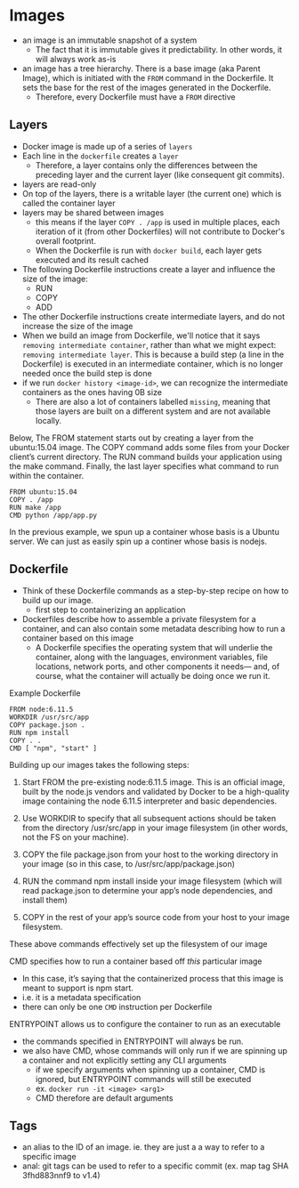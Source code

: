 
# Images
- an image is an immutable snapshot of a system
	- The fact that it is immutable gives it predictability. In other words, it will always work as-is
- an image has a tree hierarchy. There is a base image (aka Parent Image), which is initiated with the `FROM` command in the Dockerfile. It sets the base for the rest of the images generated in the Dockerfile. 
	- Therefore, every Dockerfile must have a `FROM` directive

## Layers
- Docker image is made up of a series of `layers`
- Each line in the `dockerfile` creates a `layer`
	- Therefore, a layer contains only the differences between the preceding layer and the current layer (like consequent git commits).
- layers are read-only
- On top of the layers, there is a writable layer (the current one) which is called the container layer
- layers may be shared between images
	- this means if the layer `COPY . /app` is used in multiple places, each iteration of it (from other Dockerfiles) will not contribute to Docker's overall footprint.
	- When the Dockerfile is run with `docker build`, each layer gets executed and its result cached
- The following Dockerfile instructions create a layer and influence the size of the image:
	- RUN
	- COPY
	- ADD
- The other Dockerfile instructions create intermediate layers, and do not increase the size of the image
- When we build an image from Dockerfile, we'll notice that it says `removing intermediate container`, rather than what we might expect: `removing intermediate layer`. This is because a build step (a line in the Dockerfile) is executed in an intermediate container, which is no longer needed once the build step is done
- if we run `docker history <image-id>`, we can recognize the intermediate containers as the ones having 0B size
	- There are also a lot of containers labelled `missing`, meaning that those layers are built on a different system and are not available locally.

Below, The FROM statement starts out by creating a layer from the ubuntu:15.04 image. The COPY command adds some files from your Docker client’s current directory. The RUN command builds your application using the make command. Finally, the last layer specifies what command to run within the container.
```
FROM ubuntu:15.04
COPY . /app
RUN make /app
CMD python /app/app.py
```
In the previous example, we spun up a container whose basis is a Ubuntu server. We can just as easily spin up a continer whose basis is nodejs. 

## Dockerfile
- Think of these Dockerfile commands as a step-by-step recipe on how to build up our image.
	- first step to containerizing an application
- Dockerfiles describe how to assemble a private filesystem for a container, and can also contain some metadata describing how to run a container based on this image
	- A Dockerfile specifies the operating system that will underlie the container, along with the languages, environment variables, file locations, network ports, and other components it needs— and, of course, what the container will actually be doing once we run it.

Example Dockerfile
```
FROM node:6.11.5 
WORKDIR /usr/src/app 
COPY package.json . 
RUN npm install 
COPY . . 
CMD [ "npm", "start" ]
```

Building up our images takes the following steps:

1. Start FROM the pre-existing node:6.11.5 image. This is an official image, built by the node.js vendors and validated by Docker to be a high-quality image containing the node 6.11.5 interpreter and basic dependencies.

2. Use WORKDIR to specify that all subsequent actions should be taken from the directory /usr/src/app in your image filesystem (in other words, not the FS on your machine).

3. COPY the file package.json from your host to the working directory in your image (so in this case, to /usr/src/app/package.json)

4. RUN the command npm install inside your image filesystem (which will read package.json to determine your app’s node dependencies, and install them)

5. COPY in the rest of your app’s source code from your host to your image filesystem.

These above commands effectively set up the filesystem of our image

CMD specifies how to run a container based off *this* particular image
- In this case, it’s saying that the containerized process that this image is meant to support is npm start.
- i.e. it is a metadata specification
- there can only be one `CMD` instruction per Dockerfile

ENTRYPOINT allows us to configure the container to run as an executable 
- the commands specified in ENTRYPOINT will always be run.
- we also have CMD, whose commands will only run if we are spinning up a container and not explicitly setting any CLI arguments 
	- if we specify arguments when spinning up a container, CMD is ignored, but ENTRYPOINT commands will still be executed 
	- ex. `docker run -it <image> <arg1>`
	- CMD therefore are default arguments

## Tags
- an alias to the ID of an image. ie. they are just a a way to refer to a specific image
- anal: git tags can be used to refer to a specific commit (ex. map tag SHA 3fhd883nnf9 to v1.4)